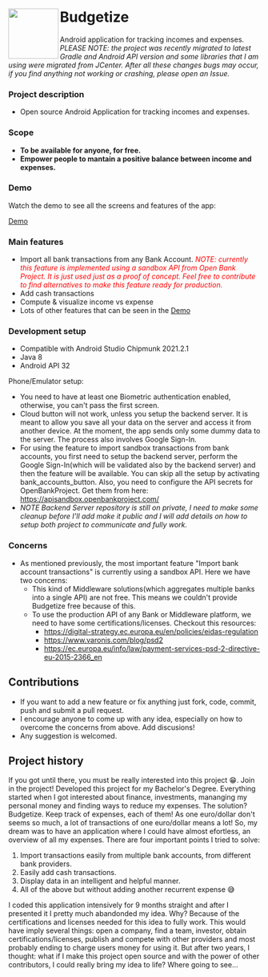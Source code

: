 # <img src="app/src/main/res/mipmap-xxxhdpi/app_icon_foreground.png" align="left" width="100"> Budgetize
Android application for tracking incomes and expenses. *PLEASE NOTE: the project was recently migrated to latest Gradle and Android API version and some libraries that I am using were migrated from JCenter. After all these changes bugs may occur, if you find anything not working or crashing, please open an Issue.*

### Project description

* Open source Android Application for tracking incomes and expenses.

### Scope

* **To be available for anyone, for free.**
* **Empower people to mantain a positive balance between income and expenses.**

### Demo

Watch the demo to see all the screens and features of the app:

[Demo](https://user-images.githubusercontent.com/41454051/164342308-e1125262-1716-429f-9626-c7705996f79d.mp4)

### Main features
* Import all bank transactions from any Bank Account. *<span style="color: red">NOTE: currently this feature is implemented using a sandbox API from Open Bank Project. It is just used just as a proof of concept. Feel free to contribute to find alternatives to make this feature ready for production.</span>*
* Add cash transactions
* Compute & visualize income vs expense
* Lots of other features that can be seen in the [Demo](https://youtu.be/Z9uNCqCNr18)

### Development setup

* Compatible with Android Studio Chipmunk 2021.2.1
* Java 8
* Android API 32

Phone/Emulator setup:
* You need to have at least one Biometric authentication enabled, otherwise, you can't pass the first screen.
* Cloud button will not work, unless you setup the backend server. It is meant to allow you save all your data on the server and access it from another device. At the moment, the app sends only some dummy data to the server. The process also involves Google Sign-In.
* For using the feature to import sandbox transactions from bank accounts, you first need to setup the backend server, perform the Google Sign-In(which will be validated also by the backend server) and then the feature will be available. You can skip all the setup by activating bank_accounts_button. Also, you need to configure the API secrets for OpenBankProject. Get them from here: https://apisandbox.openbankproject.com/
* *NOTE Backend Server repository is still on private, I need to make some cleanup before I'll add make it public and I will add details on how to setup both project to communicate and fully work.*

### Concerns
* As mentioned previously, the most important feature "Import bank account transactions" is currently using a sandbox API. Here we have two concerns:
  * This kind of Middleware solutions(which aggregates multiple banks into a single API) are not free. This means we couldn't provide Budgetize free because of this.
  * To use the production API of any Bank or Middleware platform, we need to have some certifications/licenses. Checkout this resources:
    * https://digital-strategy.ec.europa.eu/en/policies/eidas-regulation
    * https://www.varonis.com/blog/psd2
    * https://ec.europa.eu/info/law/payment-services-psd-2-directive-eu-2015-2366_en

## Contributions
* If you want to add a new feature or fix anything just fork, code, commit, push and submit a pull request.
* I encourage anyone to come up with any idea, especially on how to overcome the concerns from above. Add discusions!
* Any suggestion is welcomed.


## Project history
If you got until there, you must be really interested into this project 😁. Join in the project!
Developed this project for my Bachelor's Degree. Everything started when I got interested about finance, investments, mananging my personal money and finding ways to reduce my expenses. The solution? Budgetize. Keep track of expenses, each of them! As one euro/dollar don't seems so much, a lot of transactions of one euro/dollar means a lot! So, my dream was to have an application where I could have almost efortless, an overview of all my expenses. There are four important points I tried to solve:
1. Import transactions easily from multiple bank accounts, from different bank providers.
2. Easily add cash transactions.
3. Display data in an intelligent and helpful manner.
4. All of the above but without adding another recurrent expense 😅

I coded this application intensively for 9 months straight and after I presented it I pretty much abandonded my idea. Why? Because of the certifications and licenses needed for this idea to fully work. This would have imply several things: open a company, find a team, investor, obtain certifications/licenses, publish and compete with other providers and most probably ending to charge users money for using it. But after two years, I thought: what if I make this project open source and with the power of other contributors, I could really bring my idea to life? Where going to see...
